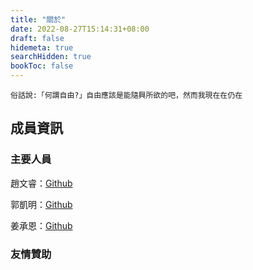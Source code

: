 ```yaml
---
title: "關於"
date: 2022-08-27T15:14:31+08:00
draft: false
hidemeta: true
searchHidden: true
bookToc: false
---
```



```
俗話說:「何謂自由?」自由應該是能隨興所欲的吧，然而我現在在仍在
```

## 成員資訊
### 主要人員

趙文睿：[Github](https://github.com/Chaoray)

郭凱明：[Github](https://github.com/ThatShark)

姜承恩：[Github](https://github.com/anyon6)

### 友情贊助
